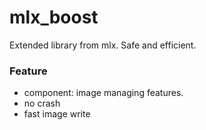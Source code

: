 # mlx_boost
Extended library from mlx. Safe and efficient.

### Feature
- component: image managing features.
- no crash
- fast image write